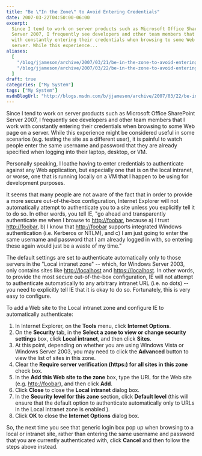 ```yaml
---
title: "Be \"In the Zone\" to Avoid Entering Credentials"
date: 2007-03-22T04:50:00-06:00
excerpt:
  Since I tend to work on server products such as Microsoft Office SharePoint
  Server 2007, I frequently see developers and other team members that I work
  with constantly entering their credentials when browsing to some Web page on a
  server. While this experience...
aliases:
  [
    "/blog/jjameson/archive/2007/03/21/be-in-the-zone-to-avoid-entering-credentials.aspx",
    "/blog/jjameson/archive/2007/03/22/be-in-the-zone-to-avoid-entering-credentials.aspx",
  ]
draft: true
categories: ["My System"]
tags: ["My System"]
msdnBlogUrl: "http://blogs.msdn.com/b/jjameson/archive/2007/03/22/be-in-the-zone-to-avoid-entering-credentials.aspx"
---
```


Since I tend to work on server products such as Microsoft Office SharePoint
Server 2007, I frequently see developers and other team members that I work with
constantly entering their credentials when browsing to some Web page on a
server. While this experience might be considered useful in some scenarios (e.g.
testing the site as a different user), it is painful to watch people enter the
same username and password that they are already specified when logging into
their laptop, desktop, or VM.

Personally speaking, I loathe having to enter credentials to authenticate
against any Web application, but especially one that is on the local intranet,
or worse, one that is running locally on a VM that I happen to be using for
development purposes.

It seems that many people are not aware of the fact that in order to provide a
more secure out-of-the-box configuration, Internet Explorer will not
automatically attempt to authenticate you to a site unless you explicitly tell
it to do so. In other words, you tell IE, "go ahead and transparently
authenticate me when I browse to [http://foobar](http://foobar/), because a) I
trust [http://foobar](http://foobar/), b) I know that
[http://foobar](http://foobar/) supports integrated Windows authentication (i.e.
Kerberos or NTLM), and c) I am just going to enter the same username and
password that I am already logged in with, so entering these again would just be
a waste of my time."

The default settings are set to authenticate automatically only to those servers
in the "Local intranet zone" -- which, for Windows Server 2003, only contains
sites like [http://localhost](http://localhost/) and
[https://localhost](https://localhost/). In other words, to provide the most
secure out-of-the-box configuration, IE will not attempt to authenticate
automatically to any arbitrary intranet URL (i.e. no dots) -- you need to
explicitly tell IE that it is okay to do so. Fortunately, this is very easy to
configure.

To add a Web site to the Local intranet zone and configure IE to automatically
authenticate:

1. In Internet Explorer, on the **Tools** menu, click **Internet Options**.
2. On the **Security** tab, in the **Select a zone to view or change security
   settings** box, click **Local intranet**, and then click **Sites**.
3. At this point, depending on whether you are using Windows Vista or Windows
   Server 2003, you may need to click the **Advanced** button to view the list
   of sites in this zone.
4. Clear the **Require server verification (https:) for all sites in this zone**
   check box.
5. In the **Add this Web site to the zone** box, type the URL for the Web site
   (e.g. [http://foobar](http://foobar/)), and then click **Add**.
6. Click **Close** to close the **Local intranet** dialog box.
7. In the **Security level for this zone** section, click **Default level**
   (this will ensure that the default option to authenticate automatically only
   to URLs in the Local intranet zone is enabled ).
8. Click **OK** to close the **Internet Options** dialog box.

So, the next time you see that generic login box pop up when browsing to a local
or intranet site, rather than entering the same username and password that you
are currently authenticated with, click **Cancel** and then follow the steps
above instead.
